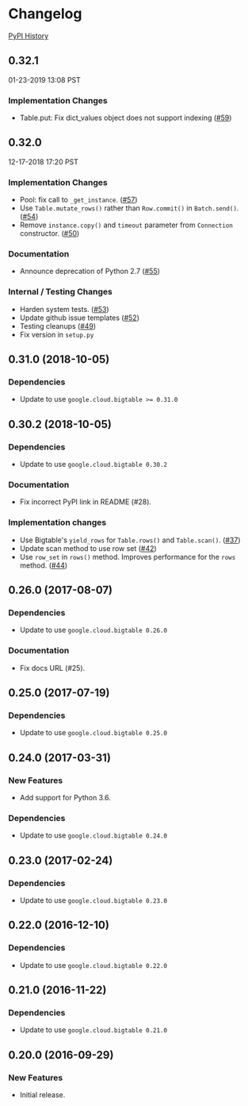 # Changelog

[PyPI History][1]

[1]: https://pypi.org/project/google-cloud-happybase/#history


## 0.32.1

01-23-2019 13:08 PST


### Implementation Changes
- Table.put: Fix dict_values object does not support indexing ([#59](https://github.com/googleapis/google-cloud-python-happybase/pull/59))

## 0.32.0

12-17-2018 17:20 PST


### Implementation Changes
- Pool: fix call to `_get_instance`. ([#57](https://github.com/googleapis/google-cloud-python-happybase/pull/57))
- Use `Table.mutate_rows()` rather than `Row.commit()` in `Batch.send()`. ([#54](https://github.com/googleapis/google-cloud-python-happybase/pull/54))
- Remove `instance.copy()` and `timeout` parameter from `Connection` constructor. ([#50](https://github.com/googleapis/google-cloud-python-happybase/pull/50))

### Documentation
- Announce deprecation of Python 2.7 ([#55](https://github.com/googleapis/google-cloud-python-happybase/pull/55))

### Internal / Testing Changes
- Harden system tests. ([#53](https://github.com/googleapis/google-cloud-python-happybase/pull/53))
- Update github issue templates ([#52](https://github.com/googleapis/google-cloud-python-happybase/pull/52))
- Testing cleanups ([#49](https://github.com/googleapis/google-cloud-python-happybase/pull/49))
- Fix version in `setup.py`

## 0.31.0 (2018-10-05)

### Dependencies

- Update to use `google.cloud.bigtable >= 0.31.0`


## 0.30.2 (2018-10-05)

### Dependencies

- Update to use `google.cloud.bigtable 0.30.2`

### Documentation

- Fix incorrect PyPI link in README (#28).

### Implementation changes

- Use Bigtable's `yield_rows` for `Table.rows()` and `Table.scan()`. ([#37](https://github.com/googleapis/google-cloud-python-happybase/pull/37))
- Update scan method to use row set ([#42](https://github.com/googleapis/google-cloud-python-happybase/pull/42))
- Use `row_set` in `rows()` method.  Improves performance for the `rows` method. ([#44](https://github.com/googleapis/google-cloud-python-happybase/pull/44))


## 0.26.0 (2017-08-07)

### Dependencies

- Update to use `google.cloud.bigtable 0.26.0`

### Documentation

- Fix docs URL (#25).


## 0.25.0 (2017-07-19)

### Dependencies

- Update to use `google.cloud.bigtable 0.25.0`


## 0.24.0 (2017-03-31)

### New Features

- Add support for Python 3.6.

### Dependencies

- Update to use `google.cloud.bigtable 0.24.0`


## 0.23.0 (2017-02-24)

### Dependencies

- Update to use `google.cloud.bigtable 0.23.0`


## 0.22.0 (2016-12-10)

### Dependencies

- Update to use `google.cloud.bigtable 0.22.0`


## 0.21.0 (2016-11-22)

### Dependencies

- Update to use `google.cloud.bigtable 0.21.0`


## 0.20.0 (2016-09-29)

### New Features

- Initial release.
